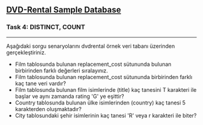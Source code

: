 ## <a href="https://github.com/frknsprnl/Tasks-Projects/blob/master/sql/dvd-rental-sample-database-diagram.png?raw=true"> DVD-Rental Sample Database </a>

### **Task 4:** DISTINCT, COUNT 
--- 

Aşağıdaki sorgu senaryolarını dvdrental örnek veri tabanı üzerinden gerçekleştiriniz.

- Film tablosunda bulunan replacement_cost sütununda bulunan birbirinden farklı değerleri sıralayınız.
- Film tablosunda bulunan replacement_cost sütununda birbirinden farklı kaç tane veri vardır?
- Film tablosunda bulunan film isimlerinde (title) kaç tanesini T karakteri ile başlar ve aynı zamanda rating 'G' ye eşittir?
- Country tablosunda bulunan ülke isimlerinden (country) kaç tanesi 5 karakterden oluşmaktadır?
- City tablosundaki şehir isimlerinin kaç tanesi 'R' veya r karakteri ile biter?
